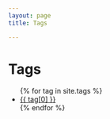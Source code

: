 ```yaml
---
layout: page
title: Tags 

---
```


<div class="page-content wc-container">
	<div class="post">
		<h1>Tags</h1>  
		<ul>
			{% for tag in site.tags %}
			<li><a href="/tag/{{ tag[0] }}">{{ tag[0] }}</a></li>
			{% endfor %}
		</ul>
	</div>
</div>